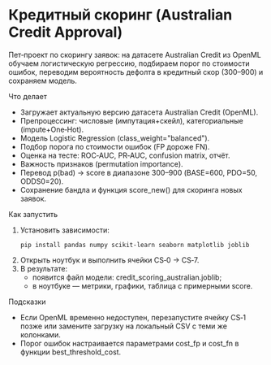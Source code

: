 # Кредитный скоринг (Australian Credit Approval)

Пет‑проект по скорингу заявок: на датасете Australian Credit из OpenML обучаем логистическую регрессию, подбираем порог по стоимости ошибок, переводим вероятность дефолта в кредитный скор (300–900) и сохраняем модель.

Что делает
- Загружает актуальную версию датасета Australian Credit (OpenML).
- Препроцессинг: числовые (импутация+скейл), категориальные (impute+One‑Hot).
- Модель Logistic Regression (class_weight="balanced").
- Подбор порога по стоимости ошибок (FP дороже FN).
- Оценка на тесте: ROC‑AUC, PR‑AUC, confusion matrix, отчёт.
- Важность признаков (permutation importance).
- Перевод p(bad) → score в диапазоне 300–900 (BASE=600, PDO=50, ODDS0=20).
- Сохранение бандла и функция score_new() для скоринга новых заявок.

Как запустить
1) Установить зависимости:
   ```
   pip install pandas numpy scikit-learn seaborn matplotlib joblib
   ```
2) Открыть ноутбук и выполнить ячейки CS‑0 → CS‑7.
3) В результате:
   - появится файл модели: credit_scoring_australian.joblib;
   - в ноутбуке — метрики, графики, таблица с примерными score.

Подсказки
- Если OpenML временно недоступен, перезапустите ячейку CS‑1 позже или замените загрузку на локальный CSV с теми же колонками.
- Порог ошибок настраивается параметрами cost_fp и cost_fn в функции best_threshold_cost.